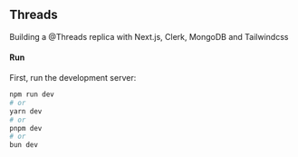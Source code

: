 ## Threads

Building a @Threads replica with Next.js, Clerk, MongoDB and Tailwindcss

#### Run

First, run the development server:

```bash
npm run dev
# or
yarn dev
# or
pnpm dev
# or
bun dev
```
